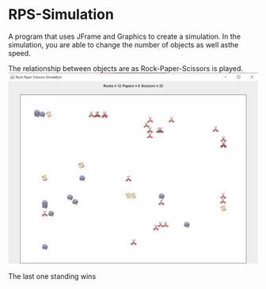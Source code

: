 # RPS-Simulation
A program that uses JFrame and Graphics to create a simulation. In the simulation, you are able to change the number of objects as well asthe speed. 

The relationship between objects are as Rock-Paper-Scissors is played. 
![image](<RPS Simulation/assets/Example.png>)

The last one standing wins 
